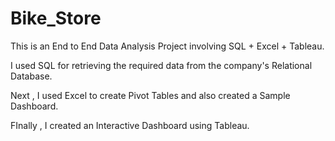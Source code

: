 # Bike_Store
This is an End to End Data Analysis Project involving SQL + Excel + Tableau.

I used SQL for retrieving the required data from the company's Relational Database.

Next , I used Excel to create Pivot Tables and also created a Sample Dashboard.

FInally , I created an Interactive Dashboard using Tableau.
